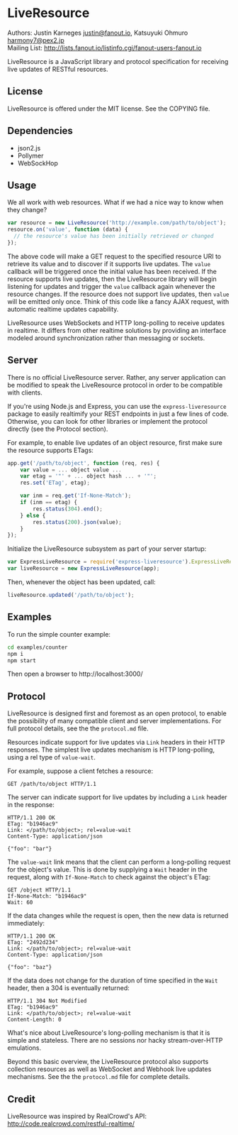LiveResource
============
Authors: Justin Karneges <justin@fanout.io>, Katsuyuki Ohmuro <harmony7@pex2.jp>  
Mailing List: http://lists.fanout.io/listinfo.cgi/fanout-users-fanout.io

LiveResource is a JavaScript library and protocol specification for receiving live updates of RESTful resources.

License
-------

LiveResource is offered under the MIT license. See the COPYING file.

Dependencies
------------

  * json2.js
  * Pollymer
  * WebSockHop

Usage
-----

We all work with web resources. What if we had a nice way to know when they change?

```javascript
var resource = new LiveResource('http://example.com/path/to/object');
resource.on('value', function (data) {
  // the resource's value has been initially retrieved or changed
});
```

The above code will make a GET request to the specified resource URI to retrieve its value and to discover if it supports live updates. The `value` callback will be triggered once the initial value has been received. If the resource supports live updates, then the LiveResource library will begin listening for updates and trigger the `value` callback again whenever the resource changes. If the resource does not support live updates, then `value` will be emitted only once. Think of this code like a fancy AJAX request, with automatic realtime updates capability.

LiveResource uses WebSockets and HTTP long-polling to receive updates in realtime. It differs from other realtime solutions by providing an interface modeled around synchronization rather than messaging or sockets.

Server
------

There is no official LiveResource server. Rather, any server application can be modified to speak the LiveResource protocol in order to be compatible with clients.

If you're using Node.js and Express, you can use the `express-liveresource` package to easily realtimify your REST endpoints in just a few lines of code. Otherwise, you can look for other libraries or implement the protocol directly (see the Protocol section).

For example, to enable live updates of an object resource, first make sure the resource supports ETags:

```javascript
app.get('/path/to/object', function (req, res) {
    var value = ... object value ...
    var etag = '"' + ... object hash ... + '"';
    res.set('ETag', etag);

    var inm = req.get('If-None-Match');
    if (inm == etag) {
        res.status(304).end();
    } else {
        res.status(200).json(value);
    }
});
```

Initialize the LiveResource subsystem as part of your server startup:

```javascript
var ExpressLiveResource = require('express-liveresource').ExpressLiveResource;
var liveResource = new ExpressLiveResource(app);
```

Then, whenever the object has been updated, call:

```javascript
liveResource.updated('/path/to/object');
```

Examples
--------

To run the simple counter example:

```sh
cd examples/counter
npm i
npm start
```

Then open a browser to http://localhost:3000/

Protocol
--------

LiveResource is designed first and foremost as an open protocol, to enable the possibility of many compatible client and server implementations. For full protocol details, see the the `protocol.md` file.

Resources indicate support for live updates via `Link` headers in their HTTP responses. The simplest live updates mechanism is HTTP long-polling, using a rel type of `value-wait`.

For example, suppose a client fetches a resource:

```
GET /path/to/object HTTP/1.1
```

The server can indicate support for live updates by including a `Link` header in the response:

```
HTTP/1.1 200 OK
ETag: "b1946ac9"
Link: </path/to/object>; rel=value-wait
Content-Type: application/json

{"foo": "bar"}
```

The `value-wait` link means that the client can perform a long-polling request for the object's value. This is done by supplying a `Wait` header in the request, along with `If-None-Match` to check against the object's ETag:

```
GET /object HTTP/1.1
If-None-Match: "b1946ac9"
Wait: 60
```

If the data changes while the request is open, then the new data is returned immediately:

```
HTTP/1.1 200 OK
ETag: "2492d234"
Link: </path/to/object>; rel=value-wait
Content-Type: application/json

{"foo": "baz"}
```

If the data does not change for the duration of time specified in the `Wait` header, then a 304 is eventually returned:

```
HTTP/1.1 304 Not Modified
ETag: "b1946ac9"
Link: </path/to/object>; rel=value-wait
Content-Length: 0
```

What's nice about LiveResource's long-polling mechanism is that it is simple and stateless. There are no sessions nor hacky stream-over-HTTP emulations.

Beyond this basic overview, the LiveResource protocol also supports collection resources as well as WebSocket and Webhook live updates mechanisms. See the the `protocol.md` file for complete details.

Credit
------

LiveResource was inspired by RealCrowd's API: http://code.realcrowd.com/restful-realtime/
